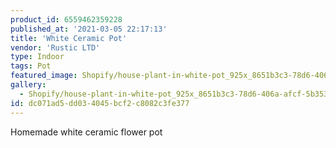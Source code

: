 ```yaml
---
product_id: 6559462359228
published_at: '2021-03-05 22:17:13'
title: 'White Ceramic Pot'
vendor: 'Rustic LTD'
type: Indoor
tags: Pot
featured_image: Shopify/house-plant-in-white-pot_925x_8651b3c3-78d6-406a-afcf-5b3534178d10.jpg
gallery:
  - Shopify/house-plant-in-white-pot_925x_8651b3c3-78d6-406a-afcf-5b3534178d10.jpg
id: dc071ad5-dd03-4045-bcf2-c8082c3fe377
---
```

<p>Homemade white ceramic flower pot</p>